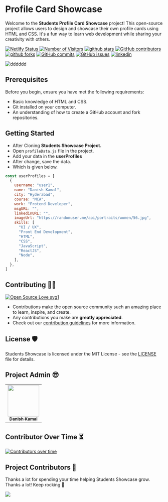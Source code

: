 
# Profile Card Showcase

Welcome to the **Students Profile Card Showcase** project! This open-source project allows users to design and showcase their own profile cards using HTML and CSS. It's a fun way to learn web development while sharing your creativity with others.

[![Netlify Status](https://api.netlify.com/api/v1/badges/0d1f3268-21ae-44c3-acb1-2a48ede9959c/deploy-status)](https://app.netlify.com/sites/studentsshowcase/deploys)
<a href="https://github.com/danishzayan/StudentsShowcase"><img src="https://visitor-badge.laobi.icu/badge?page_id=danishzayan/StudentsShowcase" alt="Number of Visitors"></a>
<a href="https://github.com/danishzayan/StudentsShowcase/stargazers"><img src="https://img.shields.io/github/stars/danishzayan/StudentsShowcase" alt="github stars"></a>
[![GitHub contributors](https://img.shields.io/github/contributors/danishzayan/StudentsShowcase.svg)](https://GitHub.com/danishzayan/StudentsShowcase/graphs/contributors/)
<a href="https://github.com/danishzayan/StudentsShowcase/network/members"><img src="https://img.shields.io/github/forks/danishzayan/StudentsShowcase" alt="github forks"></a>
[![GitHub commits](https://badgen.net/github/commits/danishzayan/StudentsShowcase)](https://github.com/danishzayan/StudentsShowcase/commit/)
[![GitHub issues](https://img.shields.io/github/issues/danishzayan/StudentsShowcase.svg)](https://GitHub.com/danishzayan/StudentsShowcase/issues/)
<a href="https://www.linkedin.com/in/danishzayan/"><img src="https://img.shields.io/badge/ask%20me-linkedin-1abc9c.svg" alt="linkedin"></a>

![dddddd](https://github.com/danishzayan/StudentsShowcase/assets/46997504/ae5950ff-95c8-4175-8fdc-93e4f5dc3dc7)



## Prerequisites

Before you begin, ensure you have met the following requirements:

- Basic knowledge of HTML and CSS.
- Git installed on your computer.
- An understanding of how to create a GitHub account and fork repositories.

## Getting Started

- After Cloning **Students Showcase Project.**
- Open `profileData.js` file in the project.
- Add your data in the **userProfiles**
- After change, save the data.
- Which is given below.

```javascript
const userProfiles = [
  {
    username: "user1",
    name: "Danish Kamal",
    city: "Hyderabad",
    course: "MCA",
    work: "Frotend Developer",
    msgURL: "",
    linkedinURL: "",
    imageUrl: "https://randomuser.me/api/portraits/women/56.jpg",
    skills: [
      "UI / UX",
      "Front End Development",
      "HTML",
      "CSS",
      "JavaScript",
      "ReactJS",
      "Node",
    ],
  },
]
```
  

## Contributing 👨‍💻

[![Open Source Love svg1](https://badges.frapsoft.com/os/v1/open-source.svg?v=103)](https://github.com/ellerbrock/open-source-badges/)
- Contributions make the open source community such an amazing place to learn, inspire, and create.
- Any contributions you make are **greatly appreciated**.
- Check out our [contribution guidelines](/CONTRIBUTING.md) for more information.

## License 🛡️

Students Showcase is licensed under the MIT License - see the [LICENSE](LICENSE) file for details.

## Project Admin 😎

<table>
  <tr>
<td align="center"><a href="https://github.com/danishzayan"><img src="https://avatars.githubusercontent.com/u/46997504?v=4" width="100px;" alt=""/><br /><sub><b>Danish Kamal</b></sub></a></td>
  </tr>
</table>

## Contributor Over Time ⏳

[![Contributors over time](https://contributor-graph-api.apiseven.com/contributors-svg?chart=contributorOverTime&repo=danishzayan/StudentsShowcase)](https://www.apiseven.com/en/contributor-graph?chart=contributorOverTime&repo=danishzayan/StudentsShowcase)
<br />

## Project Contributors 🌟
Thanks a lot for spending your time helping Students Showcase grow. Thanks a lot! Keep rocking 🎉 </p>
<a href="https://github.com/danishzayan/StudentsShowcase/graphs/contributors">
  <img src="https://contrib.rocks/image?repo=danishzayan/StudentsShowcase" />
</a>
